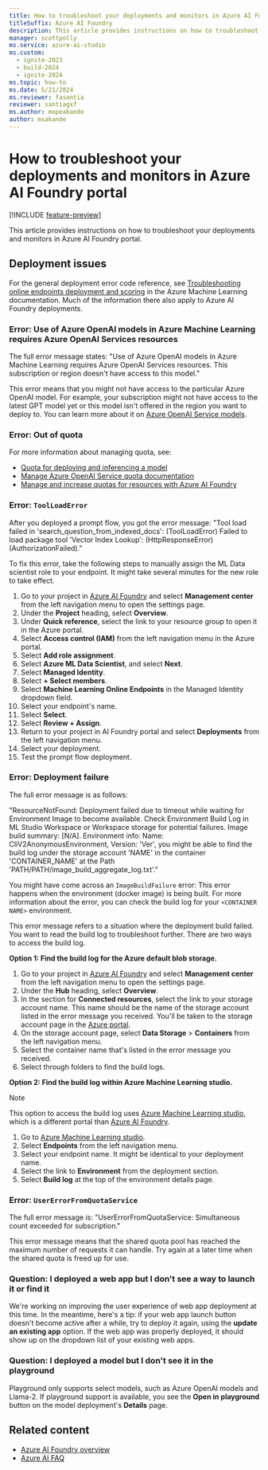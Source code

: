 ```yaml
---
title: How to troubleshoot your deployments and monitors in Azure AI Foundry portal
titleSuffix: Azure AI Foundry
description: This article provides instructions on how to troubleshoot your deployments and monitors in Azure AI Foundry portal.
manager: scottpolly
ms.service: azure-ai-studio
ms.custom:
  - ignite-2023
  - build-2024
  - ignite-2024
ms.topic: how-to
ms.date: 5/21/2024
ms.reviewer: fasantia
reviewer: santiagxf
ms.author: mopeakande
author: msakande
---
```


# How to troubleshoot your deployments and monitors in Azure AI Foundry portal

[!INCLUDE [feature-preview](../includes/feature-preview.md)]

This article provides instructions on how to troubleshoot your deployments and monitors in Azure AI Foundry portal. 

## Deployment issues

For the general deployment error code reference, see [Troubleshooting online endpoints deployment and scoring](/azure/machine-learning/how-to-troubleshoot-online-endpoints) in the Azure Machine Learning documentation. Much of the information there also apply to Azure AI Foundry deployments.


### Error: Use of Azure OpenAI models in Azure Machine Learning requires Azure OpenAI Services resources

The full error message states: "Use of Azure OpenAI models in Azure Machine Learning requires Azure OpenAI Services resources. This subscription or region doesn't have access to this model."

This error means that you might not have access to the particular Azure OpenAI model. For example, your subscription might not have access to the latest GPT model yet or this model isn't offered in the region you want to deploy to. You can learn more about it on [Azure OpenAI Service models](../../ai-services/openai/concepts/models.md).

### Error: Out of quota

For more information about managing quota, see:

- [Quota for deploying and inferencing a model](../how-to/deploy-models-openai.md#quota-for-deploying-and-inferencing-a-model)
- [Manage Azure OpenAI Service quota documentation](/azure/ai-services/openai/how-to/quota?tabs=rest)
- [Manage and increase quotas for resources with Azure AI Foundry](quota.md)

### Error: `ToolLoadError`

After you deployed a prompt flow, you got the error message: "Tool load failed in 'search_question_from_indexed_docs': (ToolLoadError) Failed to load package tool 'Vector Index Lookup': (HttpResponseError) (AuthorizationFailed)." 

To fix this error, take the following steps to manually assign the ML Data scientist role to your endpoint. It might take several minutes for the new role to take effect.

1. Go to your project in [Azure AI Foundry](https://ai.azure.com) and select **Management center** from the left navigation menu to open the settings page.
1. Under the **Project** heading, select **Overview**.
1. Under **Quick reference**, select the link to your resource group to open it in the Azure portal. 
1. Select **Access control (IAM)** from the left navigation menu in the Azure portal.
1. Select **Add role assignment**.
1. Select **Azure ML Data Scientist**, and select __Next__.
1. Select **Managed Identity**.
1. Select **+ Select members**.
1. Select **Machine Learning Online Endpoints** in the Managed Identity dropdown field.
1. Select your endpoint's name.
1. Select **Select**.
1. Select **Review + Assign**.
1. Return to your project in AI Foundry portal and select **Deployments** from the left navigation menu. 
1. Select your deployment.
1. Test the prompt flow deployment.

### Error: Deployment failure

The full error message is as follows: 

"ResourceNotFound: Deployment failed due to timeout while waiting for Environment Image to become available. Check Environment Build Log in ML Studio Workspace or Workspace storage for potential failures. Image build summary: [N/A]. Environment info: Name: CliV2AnonymousEnvironment, Version: 'Ver', you might be able to find the build log under the storage account 'NAME' in the container 'CONTAINER_NAME' at the Path 'PATH/PATH/image_build_aggregate_log.txt'."

You might have come across an `ImageBuildFailure` error: This error happens when the environment (docker image) is being built. For more information about the error, you can check the build log for your `<CONTAINER NAME>` environment. 

This error message refers to a situation where the deployment build failed. You want to read the build log to troubleshoot further. There are two ways to access the build log.

__Option 1: Find the build log for the Azure default blob storage.__

1. Go to your project in [Azure AI Foundry](https://ai.azure.com) and select **Management center** from the left navigation menu to open the settings page.
1. Under the **Hub** heading, select **Overview**.
1. In the section for **Connected resources**, select the link to your storage account name. This name should be the name of the storage account listed in the error message you received. You'll be taken to the storage account page in the [Azure portal](https://portal.azure.com).
1. On the storage account page, select **Data Storage** > **Containers** from the left navigation menu.
1. Select the container name that's listed in the error message you received.
1. Select through folders to find the build logs.

__Option 2: Find the build log within Azure Machine Learning studio.__

> [!NOTE]
> This option to access the build log uses [Azure Machine Learning studio](https://ml.azure.com), which is a different portal than [Azure AI Foundry](https://ai.azure.com).

1. Go to [Azure Machine Learning studio](https://ml.azure.com).
2. Select **Endpoints** from the left navigation menu.
3. Select your endpoint name. It might be identical to your deployment name.
4. Select the link to **Environment** from the deployment section.
5. Select **Build log** at the top of the environment details page.

### Error: `UserErrorFromQuotaService`

The full error message is: "UserErrorFromQuotaService: Simultaneous count exceeded for subscription."

This error message means that the shared quota pool has reached the maximum number of requests it can handle. Try again at a later time when the shared quota is freed up for use.

### Question: I deployed a web app but I don't see a way to launch it or find it

We're working on improving the user experience of web app deployment at this time. In the meantime, here's a tip: if your web app launch button doesn't become active after a while, try to deploy it again, using the __update an existing app__ option. If the web app was properly deployed, it should show up on the dropdown list of your existing web apps.

### Question: I deployed a model but I don't see it in the playground

Playground only supports select models, such as Azure OpenAI models and Llama-2. If playground support is available, you see the **Open in playground** button on the model deployment's **Details** page. 

## Related content

- [Azure AI Foundry overview](../what-is-ai-studio.md)
- [Azure AI FAQ](../faq.yml)
